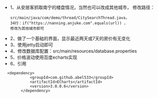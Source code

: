 - 1、从安居客抓取南宁的楼盘情况，当然也可以改成其他城市，
  修改路径：
  ``` 
  src/main/java/com/demo/thread/CitySearchThread.java，
  34行：if("https://nanning.anjuke.com".equals(url)) ，
  修改为其他城市即可
  
- 2、做了一个基础的界面，显示最近两天或7天的房价有无变化
- 3、使用jetty启动即可
- 4、修改数据库配置：src/main/resources/database.properties
- 5、价格波动使用百度echarts实现
- 6、引用
``` 
  <dependency>
			<groupId>com.github.abel533</groupId>
			<artifactId>ECharts</artifactId>
			<version>3.0.0.6</version>
		</dependency>
		 
		
